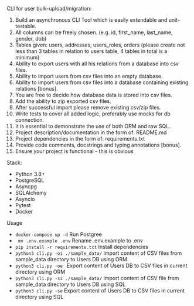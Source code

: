 CLI for user bulk-upload/migration:
1) Build an asynchronous CLI Tool which is easily extendable and unit-testable.
2) All columns can be freely chosen. (e.g. id, first_name, last_name, gender, dob)
3) Tables given: users, addresses, users_roles, orders (please create not less than 3 tables in relation to users table, 4 tables in total is a minimum)
4) Ability to export users with all his relations from a database into csv files.
5) Ability to import users from csv files into an empty database.
6) Ability to import users from csv files into a database containing existing relations [bonus].
7) You are free to decide how database data is stored into csv files.
8) Add the ability to zip exported csv files.
9) After successful import please remove existing csv/zip files.
10) Write tests to cover all added logic, preferably use mocks for db connection.
11) It is essential to demonstrate the use of both ORM and raw SQL.
12) Project description/documentation in the form of: README.md
13) Project dependencies in the form of: requirements.txt
14) Provide code comments, docstrings and typing annotations [bonus].  
15) Ensure your project is functional - this is obvious

Stack:
-   Python 3.8+
-   PostgreSQL
-   Asyncpg
-   SQLAlchemy
-   Asyncio
-   Pytest
-   Docker


Usage
- ```docker-compose up -d``` Run Postgree
- ``` mv .env.example .env``` Rename .env.example to .env
- ```pip install -r requirements.txt``` Install dependencies
- ```python3 cli.py -oi ./sample_data/``` Import content of CSV files from sample_data directory to Users DB using ORM
- ```python3 cli.py -oe ``` Export content of Users DB to CSV files in current directory using ORM
- ```python3 cli.py -si ./sample_data/``` Import content of CSV file from sample_data directory to Users DB using SQL
- ```python3 cli.py -se``` Export content of Users DB to CSV files in current directory using SQL
 
